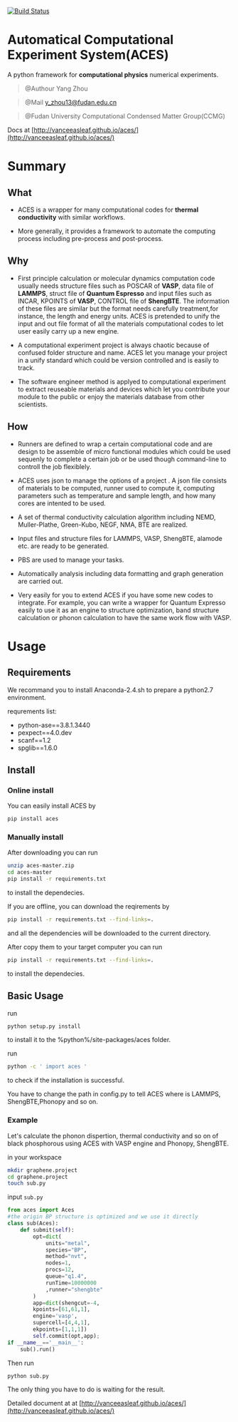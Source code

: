 [![Build Status](https://travis-ci.org/vanceeasleaf/aces.svg?branch=master)](https://travis-ci.org/vanceeasleaf/aces)

# Automatical Computational Experiment System(ACES)

A python framework for **computational physics** numerical experiments.

> @Authour Yang Zhou

> @Mail  y_zhou13@fudan.edu.cn

> @Fudan University Computational Condensed Matter Group(CCMG)

Docs at [http://vanceeasleaf.github.io/aces/](http://vanceeasleaf.github.io/aces/)

# Summary

## What

- ACES is a wrapper for many computational codes for **thermal conductivity** with similar workflows.

- More generally, it provides a framework to automate the computing process including pre-process and post-process.

## Why

- First principle calculation or molecular dynamics computation code usually needs structure files such as POSCAR of **VASP**,  data file of **LAMMPS**, struct file of **Quantum Espresso** and  input files such as INCAR, KPOINTS of **VASP**, CONTROL file of **ShengBTE**. The information of these files are similar but the format needs carefully treatment,for instance, the length and energy units. ACES is pretended to unify the input and out file format of all the materials computational codes to let user easily carry up a new engine.

- A computational experiment project is always  chaotic because of confused folder structure and name. ACES let you manage your project in a unify standard which could be version controlled and is easily to track.

- The software engineer method is applyed to computational experiment to extract reuseable materials and devices which let you contribute your module to the public or enjoy the materials database from  other scientists.

## How

- Runners are defined to wrap a certain computational code and are design to be assemble of micro functional modules which could be used sequenly to complete a certain job or be used though command-line to controll the job flexiblely.

- ACES uses json to manage the options of a project . A json file consists of  materials to be computed,  runner  used to compute it,  computing parameters such as temperature and sample length, and how many cores are intented to be used.

- A set of thermal conductivity calculation algorithm including NEMD, Muller-Plathe, Green-Kubo, NEGF, NMA, BTE are realized.  

- Input files and structure files for LAMMPS, VASP, ShengBTE, alamode etc. are ready to be generated.

- PBS are used to manage your tasks. 

- Automatically analysis including data formatting and graph generation are carried out.

- Very easily for you to extend ACES if you have some new codes to integrate. For example, you can write a wrapper for Quantum Expresso easily to use it as an engine to structure optimization, band structure calculation or phonon calculation to have the same work flow with VASP.


# Usage

## Requirements

We recommand you to install Anaconda-2.4.sh to prepare a python2.7 environment.

requrements list:

- python-ase==3.8.1.3440
- pexpect==4.0.dev
- scanf==1.2
- spglib==1.6.0


## Install 

### Online install

You can easily install ACES by 

``` bash 
pip install aces
```

### Manually install

After downloading you can run 

``` bash
unzip aces-master.zip 
cd aces-master
pip install -r requirements.txt
```
to install the dependecies.


If you are offline, you can download the reqirements by 

``` bash 
pip install -r requirements.txt --find-links=.
```
and all the dependencies will be downloaded to the current directory. 

After copy them to your target computer you can run 
``` bash 
pip install -r requirements.txt --find-links=.
```
to install the dependecies.

## Basic Usage

run 
``` bash
python setup.py install
```
to install it to the %python%/site-packages/aces folder.

run 
``` bash
python -c ' import aces '
``` 
to check if the installation is successful.

You have to change the path in config.py to tell ACES where is LAMMPS, ShengBTE,Phonopy and so on.

### Example 
Let's calculate the phonon dispertion, thermal conductivity and so on of black phosphorous using ACES with VASP engine and Phonopy, ShengBTE. 

in your workspace 

``` bash 
mkdir graphene.project 
cd graphene.project 
touch sub.py
```

input `sub.py`

``` python
from aces import Aces
#the origin BP structure is optimized and we use it directly
class sub(Aces):
	def submit(self):
		opt=dict(
			units="metal",
			species="BP",
			method="nvt",
			nodes=1,
			procs=12,
			queue="q1.4",
			runTime=10000000
			,runner="shengbte"
		)
		app=dict(shengcut=-4,
		kpoints=[61,61,1],
		engine='vasp',
		supercell=[4,4,1],
		ekpoints=[1,1,1])
		self.commit(opt,app);
if __name__=='__main__':
	sub().run()
```

Then run 
``` bash 
python sub.py
``` 
The only thing you have to do is waiting for the result.

Detailed document at at [http://vanceeasleaf.github.io/aces/](http://vanceeasleaf.github.io/aces/)
